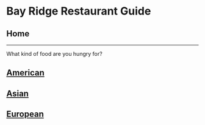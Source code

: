# Bay Ridge Restaurant Guide
## Home
---
What kind of food are you hungry for?
## [American](american/american.md)
## [Asian](asian/asian.md)
## [European](European/)